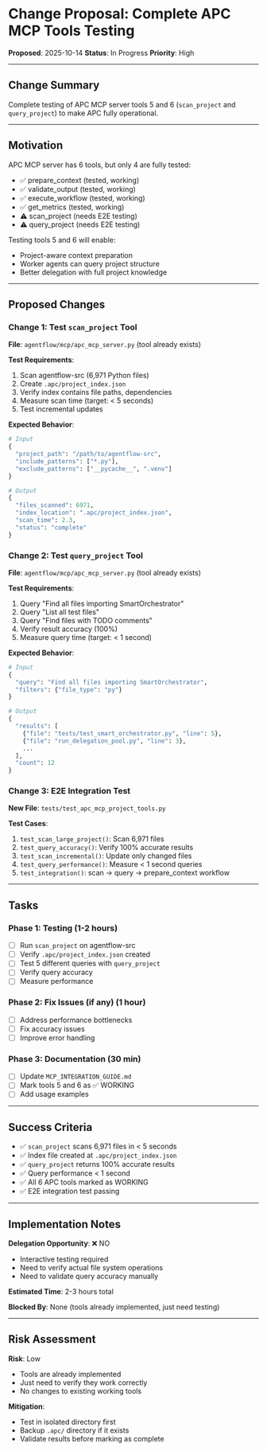 # Change Proposal: Complete APC MCP Tools Testing

**Proposed**: 2025-10-14
**Status**: In Progress
**Priority**: High

---

## Change Summary

Complete testing of APC MCP server tools 5 and 6 (`scan_project` and `query_project`) to make APC fully operational.

---

## Motivation

APC MCP server has 6 tools, but only 4 are fully tested:
- ✅ prepare_context (tested, working)
- ✅ validate_output (tested, working)
- ✅ execute_workflow (tested, working)
- ✅ get_metrics (tested, working)
- ⚠️ scan_project (needs E2E testing)
- ⚠️ query_project (needs E2E testing)

Testing tools 5 and 6 will enable:
- Project-aware context preparation
- Worker agents can query project structure
- Better delegation with full project knowledge

---

## Proposed Changes

### Change 1: Test `scan_project` Tool

**File**: `agentflow/mcp/apc_mcp_server.py` (tool already exists)

**Test Requirements**:
1. Scan agentflow-src (6,971 Python files)
2. Create `.apc/project_index.json`
3. Verify index contains file paths, dependencies
4. Measure scan time (target: < 5 seconds)
5. Test incremental updates

**Expected Behavior**:
```python
# Input
{
  "project_path": "/path/to/agentflow-src",
  "include_patterns": ["*.py"],
  "exclude_patterns": ["__pycache__", ".venv"]
}

# Output
{
  "files_scanned": 6971,
  "index_location": ".apc/project_index.json",
  "scan_time": 2.3,
  "status": "complete"
}
```

### Change 2: Test `query_project` Tool

**File**: `agentflow/mcp/apc_mcp_server.py` (tool already exists)

**Test Requirements**:
1. Query "Find all files importing SmartOrchestrator"
2. Query "List all test files"
3. Query "Find files with TODO comments"
4. Verify result accuracy (100%)
5. Measure query time (target: < 1 second)

**Expected Behavior**:
```python
# Input
{
  "query": "Find all files importing SmartOrchestrator",
  "filters": {"file_type": "py"}
}

# Output
{
  "results": [
    {"file": "tests/test_smart_orchestrator.py", "line": 5},
    {"file": "run_delegation_pool.py", "line": 3},
    ...
  ],
  "count": 12
}
```

### Change 3: E2E Integration Test

**New File**: `tests/test_apc_mcp_project_tools.py`

**Test Cases**:
1. `test_scan_large_project()`: Scan 6,971 files
2. `test_query_accuracy()`: Verify 100% accurate results
3. `test_scan_incremental()`: Update only changed files
4. `test_query_performance()`: Measure < 1 second queries
5. `test_integration()`: scan → query → prepare_context workflow

---

## Tasks

### Phase 1: Testing (1-2 hours)

- [ ] Run `scan_project` on agentflow-src
- [ ] Verify `.apc/project_index.json` created
- [ ] Test 5 different queries with `query_project`
- [ ] Verify query accuracy
- [ ] Measure performance

### Phase 2: Fix Issues (if any) (1 hour)

- [ ] Address performance bottlenecks
- [ ] Fix accuracy issues
- [ ] Improve error handling

### Phase 3: Documentation (30 min)

- [ ] Update `MCP_INTEGRATION_GUIDE.md`
- [ ] Mark tools 5 and 6 as ✅ WORKING
- [ ] Add usage examples

---

## Success Criteria

- ✅ `scan_project` scans 6,971 files in < 5 seconds
- ✅ Index file created at `.apc/project_index.json`
- ✅ `query_project` returns 100% accurate results
- ✅ Query performance < 1 second
- ✅ All 6 APC tools marked as WORKING
- ✅ E2E integration test passing

---

## Implementation Notes

**Delegation Opportunity**: ❌ NO
- Interactive testing required
- Need to verify actual file system operations
- Need to validate query accuracy manually

**Estimated Time**: 2-3 hours total

**Blocked By**: None (tools already implemented, just need testing)

---

## Risk Assessment

**Risk**: Low
- Tools are already implemented
- Just need to verify they work correctly
- No changes to existing working tools

**Mitigation**:
- Test in isolated directory first
- Backup `.apc/` directory if it exists
- Validate results before marking as complete

